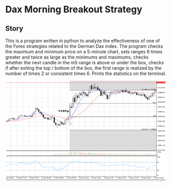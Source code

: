 # Dax Morning Breakout Strategy

## Story
This is a program written in python to analyze the effectiveness of one of the Forex strategies related to the German Dax index.
The program checks the maximum and minimum price on a 5-minute chart, sets ranges 6 times greater and twice as large as the minimums and maximums, checks whether the next candle in the m5 range is above or under the box, checks if after exiting the top / bottom of the box, the first range is realized by the number of times 2 or consistent times 6. Prints the statistics on the terminal. 

![Image of strategy view in terminal mt4](./dax_sc.PNG)
